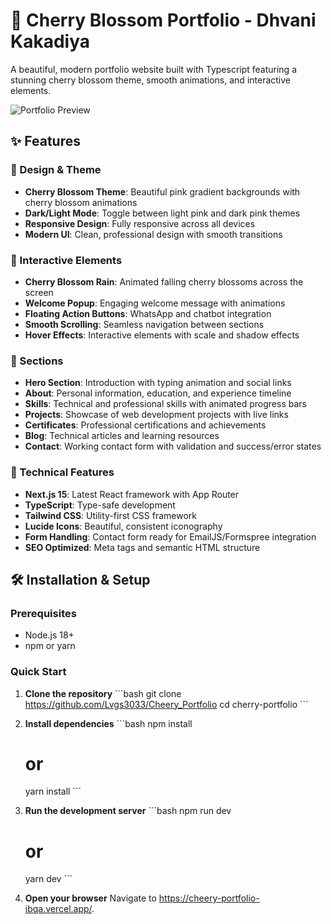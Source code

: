 # 🌸 Cherry Blossom Portfolio - Dhvani Kakadiya

A beautiful, modern portfolio website built with Typescript featuring a stunning cherry blossom theme, smooth animations, and interactive elements.

![Portfolio Preview](https://images.unsplash.com/photo-1522383225653-ed111181a951?w=800&h=400&fit=crop)

## ✨ Features

### 🎨 Design & Theme
- **Cherry Blossom Theme**: Beautiful pink gradient backgrounds with cherry blossom animations
- **Dark/Light Mode**: Toggle between light pink and dark pink themes
- **Responsive Design**: Fully responsive across all devices
- **Modern UI**: Clean, professional design with smooth transitions

### 🌸 Interactive Elements
- **Cherry Blossom Rain**: Animated falling cherry blossoms across the screen
- **Welcome Popup**: Engaging welcome message with animations
- **Floating Action Buttons**: WhatsApp and chatbot integration
- **Smooth Scrolling**: Seamless navigation between sections
- **Hover Effects**: Interactive elements with scale and shadow effects

### 📱 Sections
- **Hero Section**: Introduction with typing animation and social links
- **About**: Personal information, education, and experience timeline
- **Skills**: Technical and professional skills with animated progress bars
- **Projects**: Showcase of web development projects with live links
- **Certificates**: Professional certifications and achievements
- **Blog**: Technical articles and learning resources
- **Contact**: Working contact form with validation and success/error states

### 🚀 Technical Features
- **Next.js 15**: Latest React framework with App Router
- **TypeScript**: Type-safe development
- **Tailwind CSS**: Utility-first CSS framework
- **Lucide Icons**: Beautiful, consistent iconography
- **Form Handling**: Contact form ready for EmailJS/Formspree integration
- **SEO Optimized**: Meta tags and semantic HTML structure

## 🛠️ Installation & Setup

### Prerequisites
- Node.js 18+ 
- npm or yarn

### Quick Start

1. **Clone the repository**
   \`\`\`bash
   git clone https://github.com/Lvgs3033/Cheery_Portfolio
   cd cherry-portfolio
   \`\`\`

2. **Install dependencies**
   \`\`\`bash
   npm install
   # or
   yarn install
   \`\`\`

3. **Run the development server**
   \`\`\`bash
   npm run dev
   # or
   yarn dev
   \`\`\`

4. **Open your browser**
   Navigate to https://cheery-portfolio-ibqa.vercel.app/.
